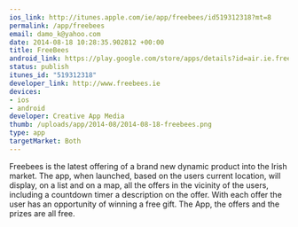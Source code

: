 ```yaml
--- 
ios_link: http://itunes.apple.com/ie/app/freebees/id519312318?mt=8
permalink: /app/freebees
email: damo_k@yahoo.com
date: 2014-08-18 10:28:35.902812 +00:00
title: FreeBees
android_link: https://play.google.com/store/apps/details?id=air.ie.freebees.freebees
status: publish
itunes_id: "519312318"
developer_link: http://www.freebees.ie
devices: 
- ios
- android
developer: Creative App Media
thumb: /uploads/app/2014-08/2014-08-18-freebees.png
type: app
targetMarket: Both
---
```


Freebees is the latest offering of a brand new dynamic product into the Irish market.
The app, when launched, based on the users current location, will display, on a list and on a map, all the offers in the vicinity of the users, including a countdown timer a description on the offer. With each offer the user has an opportunity of winning a free gift. The App, the offers and the prizes are all free.
